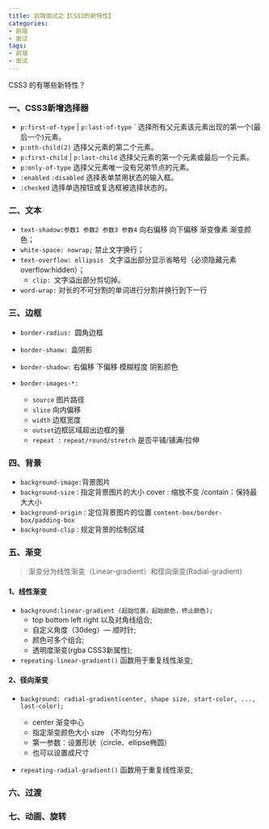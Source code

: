 ```yaml
---
title: 前端面试之【CSS3的新特性】
categories: 
- 前端
- 面试
tags: 
- 前端
- 面试
---
```


CSS3 的有哪些新特性？

<!--more-->



### 一、CSS3新增选择器

- `p:first-of-type` |  `p:last-of-type` ` 选择所有父元素该元素出现的第一个(最后一个)元素。
- `p:nth-child(2)`  选择父元素的第二个元素。
- `p:first-child`  | `p:last-child`  选择父元素的第一个元素或最后一个元素。
- `p:only-of-type` 选择父元素唯一没有兄弟节点的元素。
- `:enabled`  `:disabled` 选择表单禁用状态的输入框。
- `:checked`  选择单选按钮或复选框被选择状态的。



### 二、文本

- `text-shadow:参数1 参数2 参数3 参数4`   向右偏移  向下偏移  渐变像素  渐变颜色；
- `white-space: nowrap;` 禁止文字换行；
- `text-overflow: ellipsis ` 文字溢出部分显示省略号（必须隐藏元素overflow:hidden）；
  - `clip: `文字溢出部分剪切掉。
- `word-wrap:`  对长的不可分割的单词进行分割并换行到下一行



### 三、边框

- `border-radius: `圆角边框

- `border-shaow: `盒阴影

- `border-shadow:` 右偏移 下偏移  模糊程度 阴影颜色

- `border-images-*: `

  - `source` 图片路径 
  - `slice` 向内偏移 
  - `width` 边框宽度 
  - `outset`边框区域超出边框的量 
  - `repeat :` `repeat/round/stretch` 是否平铺/铺满/拉伸

  



### 四、背景

- `background-image:`背景图片
- `background-size：`指定背景图片的大小 cover : 缩放不变 /contain：保持最大大小
- `background-origin：`定位背景图片的位置 `content-box/border-box/padding-box `
- `background-clip：`规定背景的绘制区域



### 五、渐变

> 渐变分为线性渐变（Linear-gradient）和径向渐变(Radial-gradient)

#### 1、线性渐变

- `background:linear-gradient (起始位置，起始颜色，终止颜色); `
  - top bottom left right 以及对角线组合;
  - 自定义角度（30deg）— 顺时针;
  - 颜色可多个组合;
  - 透明度渐变(rgba CSS3新属性);
- `repeating-linear-gradient()` 函数用于重复线性渐变;

#### 2、径向渐变

- `background: radial-gradient(center, shape size, start-color, ..., last-color);`
  - center 渐变中心
  - 指定渐变颜色大小 size （不均匀分布）
  - 第一参数：设置形状（circle、ellipse椭圆）
  - 也可以设置成尺寸

- `repeating-radial-gradient()` 函数用于重复线性渐变;



### 六、过渡



### 七、动画、旋转